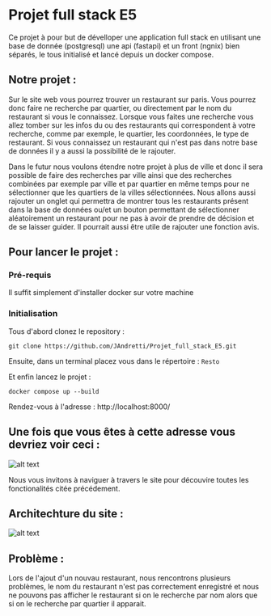 # Projet full stack E5


Ce projet à pour but de dévelloper une application full stack en utilisant une base de donnée (postgresql) une api (fastapi) et un front (ngnix) bien séparés, le tous initialisé et lancé depuis un docker compose.

## Notre projet :

Sur le site web vous pourrez trouver un restaurant sur paris. Vous pourrez donc faire ne recherche par quartier, ou directement par le nom du restaurant si vous le connaissez. Lorsque vous faites une recherche vous allez tomber sur les infos du ou des restaurants qui correspondent à votre recherche, comme par exemple, le quartier, les coordonnées, le type de restaurant. Si vous connaissez un restaurant qui n'est pas dans notre base de données il y a aussi la possibilité de le rajouter. 

Dans le futur nous voulons étendre notre projet à plus de ville et donc il sera possible de faire des recherches par ville ainsi que des recherches combinées par exemple par ville et par quartier en même temps pour ne sélectionner que les quartiers de la villes sélectionnées. Nous allons aussi rajouter un onglet qui permettra de montrer tous les restaurants présent dans la base de données ou/et un bouton permettant de sélectionner aléatoirement un restaurant pour ne pas à avoir de prendre de décision et de se laisser guider. Il pourrait aussi être utile de rajouter une fonction avis.

## Pour lancer le projet :

### Pré-requis
Il suffit simplement d'installer docker sur votre machine

### Initialisation
Tous d'abord clonez le repository : 

``git clone https://github.com/JAndretti/Projet_full_stack_E5.git``

Ensuite, dans un terminal placez vous dans le répertoire : ``Resto``

Et enfin lancez le projet : 

``docker compose up --build``

Rendez-vous à l'adresse : http://localhost:8000/


## Une fois que vous êtes à cette adresse vous devriez voir ceci :

![alt text]([https://github.com/JAndretti/Projet_full_stack_E5/blob/main/Resto/photos/sch%C3%A9ma.png](https://github.com/JAndretti/Projet_full_stack_E5/blob/main/Resto/photos/accueil.png))

Nous vous invitons à naviguer à travers le site pour découvire toutes les fonctionalités citée précédement.


## Architechture du site : 

![alt text](https://github.com/JAndretti/Projet_full_stack_E5/blob/main/Resto/photos/sch%C3%A9ma.png)

## Problème : 

Lors de l'ajout d'un nouvau restaurant, nous rencontrons plusieurs problèmes, le nom du restaurant n'est pas correctement enregistré et nous ne pouvons pas afficher le restaurant si on le recherche par nom alors que si on le recherche par quartier il apparait.



